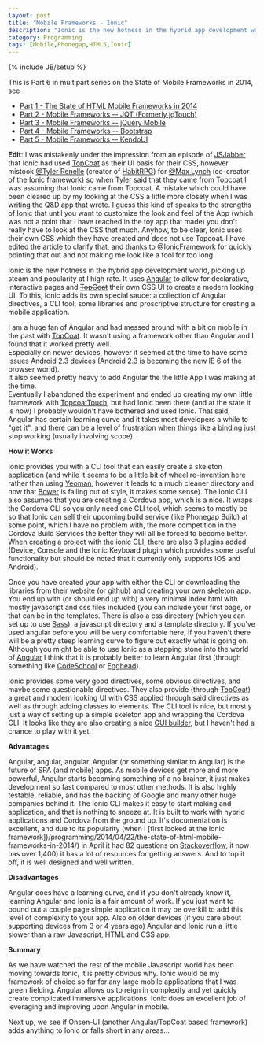 ```yaml
---
layout: post
title: "Mobile Frameworks - Ionic"
description: "Ionic is the new hotness in the hybrid app development world, picking up steam and popularity at I high rate.  It uses Angular to allow for declarative, interactive pages and  their own CSS UI to create a modern looking UI.  To this, Ionic adds its own special sauce: a collection of Angular directives, a CLI tool, some libraries and proscriptive structure for creating a mobile application."
category: Programming
tags: [Mobile,Phonegap,HTML5,Ionic]
---
```

{% include JB/setup %}

This is Part 6 in multipart series on the State of Mobile Frameworks in 2014, see

* [Part 1 - The State of HTML Mobile Frameworks in 2014](/programming/2014/04/22/the-state-of-html-mobile-frameworks-in-2014/)
* [Part 2 - Mobile Frameworks -- JQT (Formerly jqTouch)](/programming/2014/04/24/mobile-frameworks-jqt/)
* [Part 3 - Mobile Frameworks -- jQuery Mobile](/programming/2014/04/26/mobile-frameworks-jquery-mobile/)
* [Part 4 - Mobile Frameworks -- Bootstrap](/programming/2014/05/08/mobile-frameworks-bootstrap/)
* [Part 5 - Mobile Frameworks -- KendoUI](/programming/2014/07/28/mobile-frameworks-kendoui/)

**Edit**: I was mistakenly under the impression from an episode of [JSJabber](http://javascriptjabber.com/126-jsj-the-ionic-framework-with-max-lynch-and-tyler-renelle/)
 that Ionic had used [TopCoat](http://topcoat.io) as  their UI basis for their CSS, however mistook [@Tyler Renelle](https://twitter.com/lefnire) 
 (creator of [HabitRPG](https://habitrpg.com)) for [@Max Lynch](https://twitter.com/maxlynch) (co-creator of the Ionic framework)
 so when Tyler said that they came from Topcoat I was assuming that Ionic came from Topcoat.  A mistake which could have been
 cleared up by my looking at the CSS a little more closely when I was writing the Q&D app that wrote.  I guess this kind of speaks
 to the strengths of Ionic that until you want to customize the look and feel of the App (which was not a point that I have reached
 in the toy app that made) you don't really have to look at the CSS that much.  Anyhow, to be clear, Ionic uses their own CSS 
 which they have created and does not use Topcoat.  I have edited the article to clarify that, and thanks to [@IonicFramework](https://twitter.com/Ionicframework)
 for quickly pointing that out and not making me look like a fool for too long.

Ionic is the new hotness in the hybrid app development world, picking up steam and popularity at I high rate.  It uses
[Angular](https://angularjs.org/) to allow for declarative, interactive pages and <s>[TopCoat](http://topcoat.io)</s> their 
 own CSS UI to create a modern looking UI.  To this, Ionic adds its own special sauce: a collection of Angular directives, a CLI
tool, some libraries and proscriptive structure for creating a mobile application.

I am a huge fan of Angular and had messed around with a bit on mobile in the past with [TopCoat](http://topcoat.io/).  It 
wasn't using a framework other than Angular and I found that it worked pretty well.  
Especially on newer devices, however it seemed at the time to have some issues Android 2.3 devices
(Android 2.3 is becoming the new [IE 6](https://www.modern.ie/en-us/ie6countdown) of the browser world).  
It also seemed pretty heavy to add Angular the the little App I was making at the time.  
Eventually I abandoned the experiment and ended up creating my own little framework with
[TopcoatTouch](http://topcoattouch.com), but had Ionic been there (and at the state it is now) I probably wouldn't
have bothered and used Ionic.  That said, Angular has certain learning curve and it takes most developers a while to 
 "get it", and there can be a level of frustration when things like a binding just stop working (usually involving
 scope).

**How it Works**

Ionic provides you with a CLI tool that can easily create a skeleton application (and while it seems to be a little
bit of wheel re-invention here rather than using [Yeoman](http://yeoman.io/), however it leads to a much cleaner
directory and now that [Bower](http://bower.io) is falling out of style, it makes some sense).  The Ionic CLI
also assumes that you are creating a Cordova app, which is a nice.  It wraps the Cordova CLI so you only need
one CLI tool, which seems to mostly be so that Ionic can sell their upcoming build service (like Phonegap Build) at some point,
which I have no problem with, the more competition in the Cordova Build Services the better they will all be forced
to become better. When creating a project with the ionic CLI, there are also 3 plugins added (Device, Console and the Ionic Keyboard plugin which
provides some useful functionality but should be noted that it currently only supports IOS and Android).    

Once you have created your app with either the CLI or downloading the libraries from their [website](http://ionicframework.com/)
(or [github](https://github.com/driftyco/ionic)) and creating your own skeleton app.  You end up with (or should end up with)
a very minimal index.html with mostly javascript and css files included (you can include your first page, or that can
be in the templates.  There is also a css directory (which you can set up to use [Sass](http://sass-lang.com/)), a
javascript directory and a template directory.  If you've used angular before you will be very comfortable here, if you
haven't there will be a pretty steep learning curve to figure out exactly what is going on.  Although you might be able
to use Ionic as a stepping stone into the world of [Angular](https://angularjs.org/) I think that it is probably
better to learn Angular first (through something like [CodeSchool](https://www.codeschool.com/courses/shaping-up-with-angular-js) or
[Egghead](http://egghead.io)).  

Ionic provides some very good directives, some obvious directives, and maybe some questionable directives.  They also
provide <s>(through [TopCoat](http://topcoat.io))</s> a great and modern looking UI with CSS applied through said
directives as well as through adding classes to elements.  The CLI tool is nice, but mostly just a way of setting up a simple skeleton app and 
wrapping the Cordova CLI.  It looks like they are also creating a nice [GUI builder](http://ionicframework.com/creator/), 
but I haven't had a chance to play with it yet.

**Advantages**

Angular, angular, angular.  Angular (or something similar to Angular) is the future of SPA (and mobile) apps.  As 
mobile devices get more and more powerful, Angular starts becoming something of a no brainer, it just makes development
so fast compared to most other methods.  It is also highly testable, reliable, and has the backing of Google and many
other huge companies behind it.  The Ionic CLI makes it easy to start making and application, and that is nothing to 
sneeze at.  It is built to work with hybrid applications and Cordova from the ground up.  It's documentation is 
excellent, and due to its popularity (when I [first looked at the Ionic framework])/programming/2014/04/22/the-state-of-html-mobile-frameworks-in-2014/)
in April it had 82 questions on [Stackoverflow](http://stackoverflow.com/search?q=ionic), it now has over 1,400) it
has a lot of resources for getting answers.  And to top it off, it is well designed and well written.  
 

**Disadvantages**

Angular does have a learning curve, and if you don't already know it, learning Angular and Ionic is a fair amount
of work.  If you just want to pound out a couple page simple application it may be overkill to add this level of 
complexity to your app.  Also on older devices (if you care about supporting devices from 3 or 4 years ago) Angular
and Ionic run a little slower than a raw Javascript, HTML and CSS app.

**Summary**

As we have watched the rest of the mobile Javascript world has been moving towards Ionic, it is pretty obvious why.  Ionic
would be my framework of choice so far for any large mobile applications that I was green fielding.  Angular allows 
us to reign in complexity and yet quickly create complicated immersive applications.  Ionic does an excellent
job of leveraging and improving upon Angular in mobile.  

Next up, we see if Onsen-UI (another Angular/TopCoat based framework) adds anything to Ionic or falls short in any areas...

